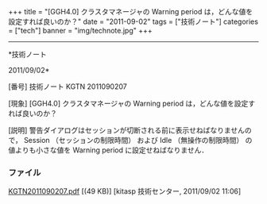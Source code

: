 ﻿+++
title = "[GGH4.0] クラスタマネージャの Warning period は，どんな値を設定すれば良いのか？"
date = "2011-09-02"
tags = ["技術ノート"]
categories = ["tech"]
banner = "img/technote.jpg"
+++

-----------------------------------------------------------------------------------------------------------------------------

*技術ノート

2011/09/02*


[番号]
技術ノート KGTN 2011090207

[現象]
[GGH4.0] クラスタマネージャの Warning period
は，どんな値を設定すれば良いのか？

[説明]
警告ダイアログはセッションが切断される前に表示せねばなりませんので，
Session （セッションの制限時間） および Idle （無操作の制限時間）
の値よりも小さな値を Warning period に設定せねばなりません．


### ファイル

 
 


[KGTN2011090207.pdf](http://techreport.kitasp.net/attachments/download/618/KGTN2011090207.pdf)
 [(49 KB)] [kitasp 技術センター, 2011/09/02
11:06]


 


 

